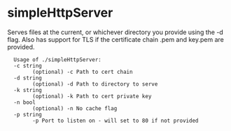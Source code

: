 # simpleHttpServer

Serves files at the current, or whichever directory you provide using the -d flag. 
Also has support for TLS if the certificate chain .pem and key.pem are provided.

```
  Usage of ./simpleHttpServer:
  -c string
        (optional) -c Path to cert chain
  -d string
        (optional) -d Path to directory to serve
  -k string
        (optional) -k Path to cert private key
  -n bool
        (optional) -n No cache flag
  -p string
        -p Port to listen on - will set to 80 if not provided
``` 
